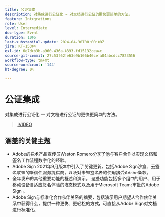 ```yaml
---
title: 公证集成
description: 对集成进行公证化 — 对文档进行公证的更快更简单的方法。
feature: Integrations
role: User
level: Intermediate
doc-type: Event
duration: 1006
last-substantial-update: 2024-04-30T00:00:00Z
jira: KT-15304
exl-id: 6e7deb3b-a960-436a-8393-fd15132cea4c
source-git-commit: 27c53f62fe63e9b166b46cefa04abcdcc7823556
workflow-type: tm+mt
source-wordcount: '144'
ht-degree: 0%

---
```


# 公证集成

对集成进行公证化 — 对文档进行公证的更快更简单的方法。

>[!VIDEO](https://video.tv.adobe.com/v/3454382/?learn=on&captions=chi_hans)

## 涵盖的关键主题

* Adobe的技术产品宣传员Weston Romero分享了他与客户合作以实现文档和签名工作流程数字化的经验。
* Adobe Sign 2021年9月版本中引入了关键更新，包括Adobe Sign沙盒、云签名联盟的新信任服务提供商，以及对未知签名者的使用接受Adobe条款。
* 全年发布的其他重要功能的概述和演示。 这些功能包括多个组中的用户、用于移动设备自适应签名体验的液态模式以及用于Microsoft Teams审批的Adobe Sign 。
* Adobe Sign与标准化合作伙伴关系的摘要，包括演示用户期望从合作伙伴关系中获得什么，提供一种更快、更轻松的方式，可直接从Adobe Sign对文档进行标准化。
